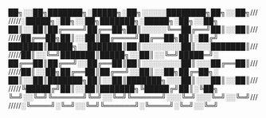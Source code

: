 ██╗░░██╗███████╗░█████╗░██╗░░░░░████████╗██╗░░██╗////////░█████╗░██╗░░██╗███████╗░█████╗░██╗░░██╗
██║░░██║██╔════╝██╔══██╗██║░░░░░╚══██╔══╝██║░░██║////////██╔══██╗██║░░██║██╔════╝██╔══██╗██║░██╔╝
███████║█████╗░░███████║██║░░░░░░░░██║░░░███████║////////██║░░╚═╝███████║█████╗░░██║░░╚═╝█████═╝░
██╔══██║██╔══╝░░██╔══██║██║░░░░░░░░██║░░░██╔══██║////////██║░░██╗██╔══██║██╔══╝░░██║░░██╗██╔═██╗░
██║░░██║███████╗██║░░██║███████╗░░░██║░░░██║░░██║////////╚█████╔╝██║░░██║███████╗╚█████╔╝██║░╚██╗
╚═╝░░╚═╝╚══════╝╚═╝░░╚═╝╚══════╝░░░╚═╝░░░╚═╝░░╚═╝////////░╚════╝░╚═╝░░╚═╝╚══════╝░╚════╝░╚═╝░░╚═╝
